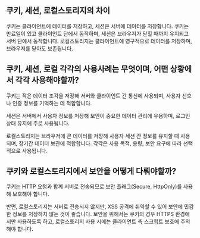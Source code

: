 ## 쿠키, 세션, 로컬스토리지의 차이

쿠키는 클라이언트에 데이터를 저장하고, 세션은 서버에 데이터를 저장합니다.
쿠키는 만료일이 있고 클라이언트 단에서 동작하며,
세션은 브라우저가 닫힐 때까지 유지되고 서버 단에서 동작합니다.
로컬스토리지는 클라이언트에 영구적으로 데이터를 저장하며, 브라우저를 닫아도 보존됩니다.

## 쿠키, 세션, 로컬 각각의 사용사례는 무엇이며, 어떤 상황에서 각각 사용해야할까?

쿠키는 작은 데이터 조각을 저장해 서버와 클라이언트 간 통신에 사용되며, 사용자 선호나 인증 정보를 기억하는 데 적합합니다.

세션은 서버에서 사용자 정보를 저장해 보안이 중요한 데이터 관리에 유용하며, 로그인 상태 유지에 주로 사용됩니다.

로컬스토리지는 브라우저에 큰 데이터를 저장해 사용자 세션 간 정보를 유지할 때 사용되며, 장기간 데이터 보관에 적합합니다. 각각은 사용 목적, 용량, 보안 요구에 따라 선택적으로 사용됩니다.

## 쿠키와 로컬스토리지에서 보안을 어떻게 다뤄야할까?

쿠키는 HTTP 요청과 함께 서버로 전송되므로 보안 플래그(Secure, HttpOnly)를 사용해 보호해야 합니다.

반면, 로컬스토리지는 서버로 전송되지 않지만, XSS 공격에 취약할 수 있어 보안에 민감한 정보를 저장하지 않는 것이 좋습니다.
보안을 위해서는 쿠키의 경우 HTTPS 환경에서만 사용하도록 하고, 로컬스토리지 사용 시에는 클라이언트 측 스크립트 보호에 주의해야 합니다.
